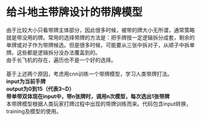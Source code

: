 # 给斗地主带牌设计的带牌模型
由于比较大小只看带牌主体部分，因此很多时候，被带的牌大小无所谓，通常策略就是带没用的牌。常用的选择带牌的方法是：把手牌按一定逻辑拆分成套，剩余的单牌或对子作为带牌候选。但是很多时候，可能要从三张中拆对子，从顺子中拆单牌。这些都是逻辑拆分没办法覆盖到的。<br>
由于长飞机的存在，遍历也不是一个好的选择。<br>\
基于上述两个原因，考虑用cnn训练一个带牌模型，学习人类带牌打法。<br>
**input为当前手牌<br>
output为0到15（代表3~D）<br>
带单带双体现在input中，带n张牌时，调用n次模型，每次选出1张带牌<br>**
本带牌模型根据人类玩家打牌过程中出现的带牌训练而来。代码包含input转换，training及模型的使用。<br>
